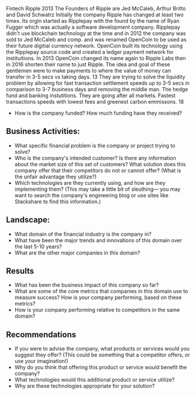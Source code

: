 Fintech
Ripple
2013
The Founders of Ripple are Jed McCaleb, Arthur Britto and David Schwatrz
Initially the company Ripple has changed at least two times. Its orgin started as Ripplepay with the found by the name of Ryan Fugger which was actually a software development company. Ripplepay didn't use blockchain technology at the time and in 2012 the company was sold to Jed McCaleb and comp. and was renamed OpenCoin to be used as their future digitial currency network. OpenCoin built its technology using the Ripplepay source code and created a ledger payment network for instituitions. In 2013 OpenCoin changed its name again to Ripple Labs then in 2016 shorten their name to just Ripple. The idea and goal of these gentlemen were to make payments to where the value of money can transfer in 3-5 secs vs taking days.
13
They are trying to solve the liquidity problem by allowing for fast transaction settlement speeds up to 3-5 secs in comparison to 3-7 business days and removing the middle man.
The hedge fund and banking instutitions. They are going after all markets.
Fastest transactions speeds with lowest fees and greenest carbon emmissons.
18


* How is the company funded? How much funding have they received?
## Business Activities:
* What specific financial problem is the company or project trying to solve?
* Who is the company's intended customer?  Is there any information about the market size of this set of customers?
What solution does this company offer that their competitors do not or cannot offer? (What is the unfair advantage they utilize?)
* Which technologies are they currently using, and how are they implementing them? (This may take a little bit of sleuthing–– you may want to search the company's engineering blog or use sites like Stackshare to find this information.)
## Landscape:
* What domain of the financial industry is the company in?
* What have been the major trends and innovations of this domain over the last 5-10 years?
* What are the other major companies in this domain?
## Results
* What has been the business impact of this company so far?
* What are some of the core metrics that companies in this domain use to measure success? How is your company performing, based on these metrics?
* How is your company performing relative to competitors in the same domain?
## Recommendations
* If you were to advise the company, what products or services would you suggest they offer? (This could be something that a competitor offers, or use your imagination!)
* Why do you think that offering this product or service would benefit the company?
* What technologies would this additional product or service utilize?
* Why are these technologies appropriate for your solution?
